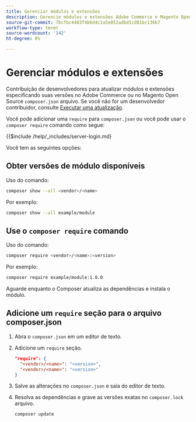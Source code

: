```yaml
---
title: Gerenciar módulos e extensões
description: Gerencie módulos e extensões Adobe Commerce e Magento Open Source usando a interface de linha de comando e o gerenciador de pacotes do Composer.
source-git-commit: 7bcfbc4483f4b6d4c1a5e852adbd1cd81bc136b7
workflow-type: tm+mt
source-wordcount: '142'
ht-degree: 0%

---
```



# Gerenciar módulos e extensões

Contribuição de desenvolvedores para atualizar módulos e extensões especificando suas versões no Adobe Commerce ou no Magento Open Source `composer.json` arquivo. Se você não for um desenvolvedor contribuidor, consulte [Executar uma atualização](../implementation/perform-upgrade.md).

Você pode adicionar uma `require` para `composer.json` ou você pode usar o `composer require` comando como segue:

{{$include /help/_includes/server-login.md}

Você tem as seguintes opções:

## Obter versões de módulo disponíveis

Uso do comando:

```bash
composer show --all <vendor>/<name>
```

Por exemplo:

```bash
composer show --all example/module
```

## Use o `composer require` comando

Uso do comando:

```bash
composer require <vendor>/<name>:<version>
```

Por exemplo:

```bash
composer require example/module:1.0.0
```

Aguarde enquanto o Composer atualiza as dependências e instala o módulo.

## Adicione um `require` seção para o arquivo composer.json

1. Abra o `composer.json` em um editor de texto.

1. Adicione um `require` seção.

   ```json
   "require": {
     "<vendor>/<name>": "<version>",
     "<vendor>/<name>": "<version>"
   }
   ```

1. Salve as alterações no `composer.json` e saia do editor de texto.

1. Resolva as dependências e grave as versões exatas no `composer.lock` arquivo.

   ```bash
   composer update
   ```
